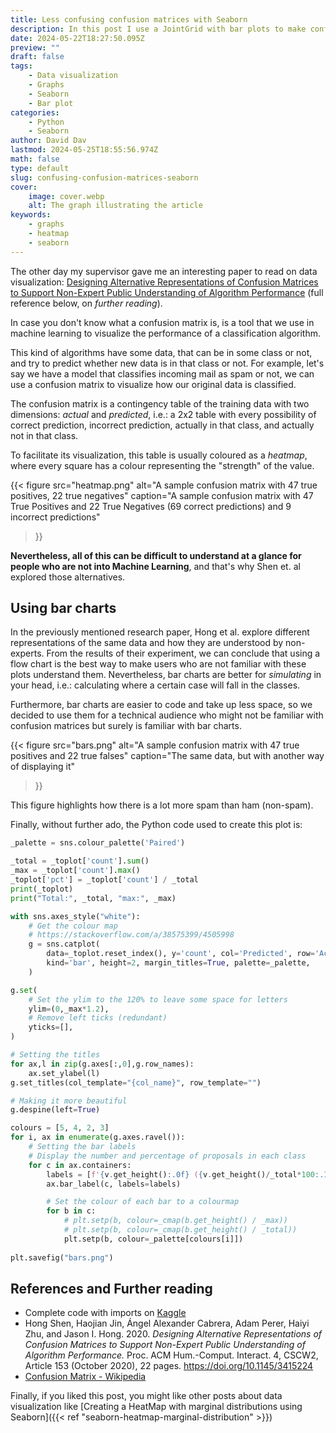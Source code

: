 ```yaml
---
title: Less confusing confusion matrices with Seaborn
description: In this post I use a JointGrid with bar plots to make confusion matrices less confusing
date: 2024-05-22T18:27:50.095Z
preview: ""
draft: false
tags:
    - Data visualization
    - Graphs
    - Seaborn
    - Bar plot
categories:
    - Python
    - Seaborn
author: David Dav
lastmod: 2024-05-25T18:55:56.974Z
math: false
type: default
slug: confusing-confusion-matrices-seaborn
cover:
    image: cover.webp
    alt: The graph illustrating the article
keywords:
    - graphs
    - heatmap
    - seaborn
---
```


The other day my supervisor gave me an interesting paper to read on data visualization: [Designing Alternative Representations of Confusion
Matrices to Support Non-Expert Public Understanding of
Algorithm Performance](https://dl.acm.org/doi/pdf/10.1145/3415224) (full reference below, on _further reading_).

In case you don't know what a confusion matrix is, is a tool that we use in machine learning to visualize the performance of a classification algorithm.

This kind of algorithms have some data, that can be in some class or not, and try to predict whether new data is in that class or not. For example, let's say we have a model that classifies incoming mail as spam or not, we can use a confusion matrix to visualize how our original data is classified.

The confusion matrix is a contingency table of the training data with two dimensions: _actual_ and _predicted_, i.e.: a 2x2 table with every possibility of correct prediction, incorrect prediction, actually in that class, and actually not in that class.

To facilitate its visualization, this table is usually coloured as a _heatmap_, where every square has a colour representing the "strength" of the value.

{{< figure 
    src="heatmap.png" 
    alt="A sample confusion matrix with 47 true positives, 22 true negatives"
    caption="A sample confusion matrix with 47 True Positives and 22 True Negatives (69 correct predictions) and 9 incorrect predictions"
>}}

**Nevertheless, all of this can be difficult to understand at a glance for people who are not into Machine Learning**, and that's why Shen et. al explored those alternatives.

## Using bar charts

In the previously mentioned research paper, Hong et al. explore different representations of the same data and how they are understood by non-experts. From the results of their experiment, we can conclude that using a flow chart is the best way to make users who are not familiar with these plots understand them. Nevertheless, bar charts are better for _simulating_ in your head, i.e.: calculating where a certain case will fall in the classes.

Furthermore, bar charts are easier to code and take up less space, so we decided to use them for a technical audience who might not be familiar with confusion matrices but surely is familiar with bar charts.

{{< figure 
    src="bars.png" 
    alt="A sample confusion matrix with 47 true positives and 22 true falses"
    caption="The same data, but with another way of displaying it"
>}}

This figure highlights how there is a lot more spam than ham (non-spam).

Finally, without further ado, the Python code used to create this plot is:

```python
_palette = sns.colour_palette('Paired')

_total = _toplot['count'].sum()
_max = _toplot['count'].max()
_toplot['pct'] = _toplot['count'] / _total
print(_toplot)
print("Total:", _total, "max:", _max)

with sns.axes_style("white"):
    # Get the colour map
    # https://stackoverflow.com/a/38575399/4505998
    g = sns.catplot(
        data=_toplot.reset_index(), y='count', col='Predicted', row='Actual',
        kind='bar', height=2, margin_titles=True, palette=_palette,
    )

g.set(
    # Set the ylim to the 120% to leave some space for letters
    ylim=(0,_max*1.2),
    # Remove left ticks (redundant)
    yticks=[],
)

# Setting the titles
for ax,l in zip(g.axes[:,0],g.row_names):
    ax.set_ylabel(l)
g.set_titles(col_template="{col_name}", row_template="")

# Making it more beautiful
g.despine(left=True)

colours = [5, 4, 2, 3]
for i, ax in enumerate(g.axes.ravel()):
    # Setting the bar labels
    # Display the number and percentage of proposals in each class
    for c in ax.containers:
        labels = [f'{v.get_height():.0f} ({v.get_height()/_total*100:.1f}%)' for v in c]
        ax.bar_label(c, labels=labels)

        # Set the colour of each bar to a colourmap
        for b in c:
            # plt.setp(b, colour=_cmap(b.get_height() / _max))
            # plt.setp(b, colour=_cmap(b.get_height() / _total))
            plt.setp(b, colour=_palette[colours[i]])
            
plt.savefig("bars.png")
```

## References and Further reading
- Complete code with imports on [Kaggle](https://www.kaggle.com/code/daviddavo/blog-less-confusing-confusion-matrices)
- Hong Shen, Haojian Jin, Ángel Alexander Cabrera, Adam Perer, Haiyi Zhu, and Jason I. Hong. 2020. _Designing Alternative Representations of Confusion Matrices to Support Non-Expert Public Understanding of Algorithm Performance._ Proc. ACM Hum.-Comput. Interact. 4, CSCW2, Article 153 (October 2020), 22 pages. https://doi.org/10.1145/3415224
- [Confusion Matrix - Wikipedia](https://en.wikipedia.org/wiki/Confusion_matrix)

Finally, if you liked this post, you might like other posts about data visualization like [Creating a HeatMap with marginal distributions using Seaborn]({{< ref "seaborn-heatmap-marginal-distribution" >}})